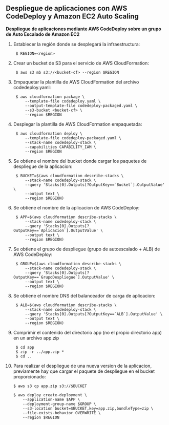 ## Despliegue de aplicaciones con AWS CodeDeploy y Amazon EC2 Auto Scaling
**Despliegue de aplicaciones mediante AWS CodeDeploy sobre un grupo de Auto Escalado de Amazon EC2**


1. Establecer la región donde se desplegará la infraestructura:

		$ REGION=<region>

2. Crear un bucket de S3 para el servicio de AWS CloudFormation:

		$ aws s3 mb s3://<bucket-cf> --region $REGION

3. Empaquetar la plantilla de AWS CloudFormation del archivo codedeploy.yaml:

		$ aws cloudformation package \
    		--template-file codedeploy.yaml \
    		--output-template-file codedeploy-packaged.yaml \
    		--s3-bucket <bucket-cf> \
    		--region $REGION
	
4. Desplegar la plantilla de AWS CloudFormation empaquetada:

		$ aws cloudformation deploy \
    		--template-file codedeploy-packaged.yaml \
    		--stack-name codedeploy-stack \
    		--capabilities CAPABILITY_IAM \
    		--region $REGION

5. Se obtiene el nombre del bucket donde cargar los paquetes de despliegue de la aplicacion:

		$ BUCKET=$(aws cloudformation describe-stacks \
    		--stack-name codedeploy-stack \
    		--query 'Stacks[0].Outputs[?OutputKey==`Bucket`].OutputValue' \
    		--output text \
    		--region $REGION)
	
6. Se obtiene el nombre de la aplicacion de AWS CodeDeploy:

		$ APP=$(aws cloudformation describe-stacks \
    		--stack-name codedeploy-stack \
    		--query 'Stacks[0].Outputs[?OutputKey==`Aplicacion`].OutputValue' \
    		--output text \
    		--region $REGION)
	
7. Se obtiene el grupo de despliegue (grupo de autoescalado + ALB) de AWS CodeDeploy:

		$ GROUP=$(aws cloudformation describe-stacks \
    		--stack-name codedeploy-stack \
    		--query 'Stacks[0].Outputs[?OutputKey==`GrupoDespliegue`].OutputValue' \
    		--output text \
    		--region $REGION)

8. Se obtiene el nombre DNS del balanceador de carga de aplicacion:

		$ ALB=$(aws cloudformation describe-stacks \
			--stack-name codedeploy-stack \
			--query 'Stacks[0].Outputs[?OutputKey==`ALB`].OutputValue' \
			--output text \
			--region $REGION)
	
9. Comprimir el contenido del directorio app (no el propio directorio app) en un archivo app.zip

		$ cd app
		$ zip -r ../app.zip *
		$ cd ..

10. Para realizar el despliegue de una nueva version de la aplicacion, previamente hay que cargar el paquete de despliegue en el bucket proporcionado:

		$ aws s3 cp app.zip s3://$BUCKET

		$ aws deploy create-deployment \
   			--application-name $APP \
    		--deployment-group-name $GROUP \
			--s3-location bucket=$BUCKET,key=app.zip,bundleType=zip \
			--file-exists-behavior OVERWRITE \
    		--region $REGION
